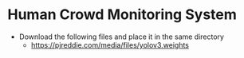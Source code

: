 # Human Crowd Monitoring System


* Download the following files and place it in the same directory
   - https://pjreddie.com/media/files/yolov3.weights


